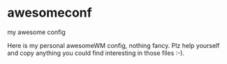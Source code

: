 awesomeconf
===========

my awesome config

Here is my personal awesomeWM config, nothing fancy. Plz help yourself and copy anything you could find interesting in those files :-).
